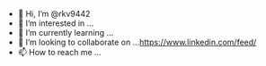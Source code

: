 - 👋 Hi, I’m @rkv9442
- 👀 I’m interested in ...
- 🌱 I’m currently learning ...
- 💞️ I’m looking to collaborate on ...https://www.linkedin.com/feed/
- 📫 How to reach me ...

<!---
rkv9442/rkv9442 is a ✨ special ✨ repository because its `README.md` (this file) appears on your GitHub profile.
You can click the Preview link to take a look at your changes.
--->

